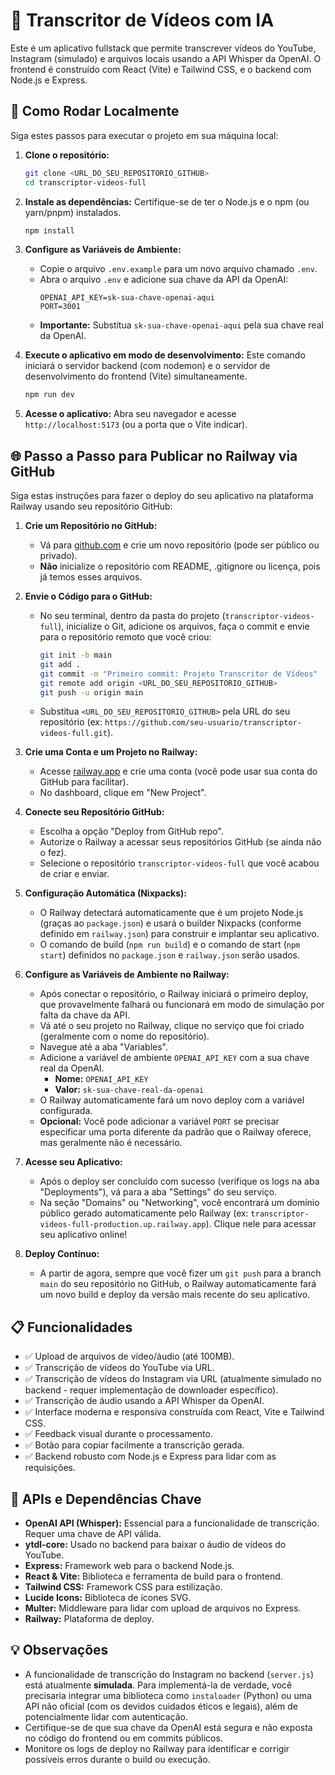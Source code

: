 # 🎥 Transcritor de Vídeos com IA

Este é um aplicativo fullstack que permite transcrever vídeos do YouTube, Instagram (simulado) e arquivos locais usando a API Whisper da OpenAI. O frontend é construído com React (Vite) e Tailwind CSS, e o backend com Node.js e Express.

## 🚀 Como Rodar Localmente

Siga estes passos para executar o projeto em sua máquina local:

1.  **Clone o repositório:**
    ```bash
    git clone <URL_DO_SEU_REPOSITORIO_GITHUB>
    cd transcriptor-videos-full
    ```

2.  **Instale as dependências:**
    Certifique-se de ter o Node.js e o npm (ou yarn/pnpm) instalados.
    ```bash
    npm install
    ```

3.  **Configure as Variáveis de Ambiente:**
    *   Copie o arquivo `.env.example` para um novo arquivo chamado `.env`.
    *   Abra o arquivo `.env` e adicione sua chave da API da OpenAI:
        ```
        OPENAI_API_KEY=sk-sua-chave-openai-aqui
        PORT=3001
        ```
    *   **Importante:** Substitua `sk-sua-chave-openai-aqui` pela sua chave real da OpenAI.

4.  **Execute o aplicativo em modo de desenvolvimento:**
    Este comando iniciará o servidor backend (com nodemon) e o servidor de desenvolvimento do frontend (Vite) simultaneamente.
    ```bash
    npm run dev
    ```

5.  **Acesse o aplicativo:**
    Abra seu navegador e acesse `http://localhost:5173` (ou a porta que o Vite indicar).

## 🌐 Passo a Passo para Publicar no Railway via GitHub

Siga estas instruções para fazer o deploy do seu aplicativo na plataforma Railway usando seu repositório GitHub:

1.  **Crie um Repositório no GitHub:**
    *   Vá para [github.com](https://github.com) e crie um novo repositório (pode ser público ou privado).
    *   **Não** inicialize o repositório com README, .gitignore ou licença, pois já temos esses arquivos.

2.  **Envie o Código para o GitHub:**
    *   No seu terminal, dentro da pasta do projeto (`transcriptor-videos-full`), inicialize o Git, adicione os arquivos, faça o commit e envie para o repositório remoto que você criou:
        ```bash
        git init -b main
        git add .
        git commit -m "Primeiro commit: Projeto Transcritor de Vídeos"
        git remote add origin <URL_DO_SEU_REPOSITORIO_GITHUB>
        git push -u origin main
        ```
    *   Substitua `<URL_DO_SEU_REPOSITORIO_GITHUB>` pela URL do seu repositório (ex: `https://github.com/seu-usuario/transcriptor-videos-full.git`).

3.  **Crie uma Conta e um Projeto no Railway:**
    *   Acesse [railway.app](https://railway.app/) e crie uma conta (você pode usar sua conta do GitHub para facilitar).
    *   No dashboard, clique em "New Project".

4.  **Conecte seu Repositório GitHub:**
    *   Escolha a opção "Deploy from GitHub repo".
    *   Autorize o Railway a acessar seus repositórios GitHub (se ainda não o fez).
    *   Selecione o repositório `transcriptor-videos-full` que você acabou de criar e enviar.

5.  **Configuração Automática (Nixpacks):**
    *   O Railway detectará automaticamente que é um projeto Node.js (graças ao `package.json`) e usará o builder Nixpacks (conforme definido em `railway.json`) para construir e implantar seu aplicativo.
    *   O comando de build (`npm run build`) e o comando de start (`npm start`) definidos no `package.json` e `railway.json` serão usados.

6.  **Configure as Variáveis de Ambiente no Railway:**
    *   Após conectar o repositório, o Railway iniciará o primeiro deploy, que provavelmente falhará ou funcionará em modo de simulação por falta da chave da API.
    *   Vá até o seu projeto no Railway, clique no serviço que foi criado (geralmente com o nome do repositório).
    *   Navegue até a aba "Variables".
    *   Adicione a variável de ambiente `OPENAI_API_KEY` com a sua chave real da OpenAI.
        *   **Nome:** `OPENAI_API_KEY`
        *   **Valor:** `sk-sua-chave-real-da-openai`
    *   O Railway automaticamente fará um novo deploy com a variável configurada.
    *   **Opcional:** Você pode adicionar a variável `PORT` se precisar especificar uma porta diferente da padrão que o Railway oferece, mas geralmente não é necessário.

7.  **Acesse seu Aplicativo:**
    *   Após o deploy ser concluído com sucesso (verifique os logs na aba "Deployments"), vá para a aba "Settings" do seu serviço.
    *   Na seção "Domains" ou "Networking", você encontrará um domínio público gerado automaticamente pelo Railway (ex: `transcriptor-videos-full-production.up.railway.app`). Clique nele para acessar seu aplicativo online!

8.  **Deploy Contínuo:**
    *   A partir de agora, sempre que você fizer um `git push` para a branch `main` do seu repositório no GitHub, o Railway automaticamente fará um novo build e deploy da versão mais recente do seu aplicativo.

## 📋 Funcionalidades

- ✅ Upload de arquivos de vídeo/áudio (até 100MB).
- ✅ Transcrição de vídeos do YouTube via URL.
- ✅ Transcrição de vídeos do Instagram via URL (atualmente simulado no backend - requer implementação de downloader específico).
- ✅ Transcrição de áudio usando a API Whisper da OpenAI.
- ✅ Interface moderna e responsiva construída com React, Vite e Tailwind CSS.
- ✅ Feedback visual durante o processamento.
- ✅ Botão para copiar facilmente a transcrição gerada.
- ✅ Backend robusto com Node.js e Express para lidar com as requisições.

## 🔧 APIs e Dependências Chave

- **OpenAI API (Whisper):** Essencial para a funcionalidade de transcrição. Requer uma chave de API válida.
- **ytdl-core:** Usado no backend para baixar o áudio de vídeos do YouTube.
- **Express:** Framework web para o backend Node.js.
- **React & Vite:** Biblioteca e ferramenta de build para o frontend.
- **Tailwind CSS:** Framework CSS para estilização.
- **Lucide Icons:** Biblioteca de ícones SVG.
- **Multer:** Middleware para lidar com upload de arquivos no Express.
- **Railway:** Plataforma de deploy.

## 💡 Observações

*   A funcionalidade de transcrição do Instagram no backend (`server.js`) está atualmente **simulada**. Para implementá-la de verdade, você precisaria integrar uma biblioteca como `instaloader` (Python) ou uma API não oficial (com os devidos cuidados éticos e legais), além de potencialmente lidar com autenticação.
*   Certifique-se de que sua chave da OpenAI está segura e não exposta no código do frontend ou em commits públicos.
*   Monitore os logs de deploy no Railway para identificar e corrigir possíveis erros durante o build ou execução.

